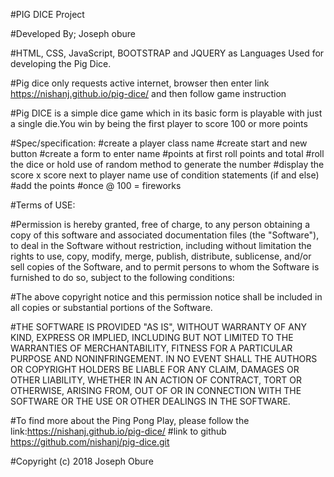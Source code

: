 #PIG DICE Project

#Developed By; Joseph obure

#HTML, CSS, JavaScript, BOOTSTRAP and JQUERY as Languages Used for developing the Pig Dice.

#Pig dice only requests active internet, browser then enter link https://nishanj.github.io/pig-dice/ and then follow game instruction

#Pig DICE is a simple dice game which in its basic form is playable with just a single die.You win by being the first player to score 100 or more points

#Spec/specification:
#create a player class name
#create start and new button
#create a form to enter name
#points at first roll points and total
#roll the dice or hold use of random method to generate the number
#display the score x score next to player name  use of condition statements (if and else)
#add the points
#once @ 100 = fireworks

#Terms of USE:

#Permission is hereby granted, free of charge, to any person obtaining a copy of this software and associated documentation files (the "Software"), to deal in the Software without restriction, including without limitation the rights to use, copy, modify, merge, publish, distribute, sublicense, and/or sell copies of the Software, and to permit persons to whom the Software is furnished to do so, subject to the following conditions:

#The above copyright notice and this permission notice shall be included in all copies or substantial portions of the Software.

#THE SOFTWARE IS PROVIDED "AS IS", WITHOUT WARRANTY OF ANY KIND, EXPRESS OR IMPLIED, INCLUDING BUT NOT LIMITED TO THE WARRANTIES OF MERCHANTABILITY, FITNESS FOR A PARTICULAR PURPOSE AND NONINFRINGEMENT. IN NO EVENT SHALL THE AUTHORS OR COPYRIGHT HOLDERS BE LIABLE FOR ANY CLAIM, DAMAGES OR OTHER LIABILITY, WHETHER IN AN ACTION OF CONTRACT, TORT OR OTHERWISE, ARISING FROM, OUT OF OR IN CONNECTION WITH THE SOFTWARE OR THE USE OR OTHER DEALINGS IN THE SOFTWARE.

#To find more about the Ping Pong Play, please follow the link:https://nishanj.github.io/pig-dice/
#link to github https://github.com/nishanj/pig-dice.git

#Copyright (c) 2018 Joseph Obure

